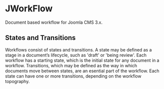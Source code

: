 JWorkFlow
=========

Document based workflow for Joomla CMS 3.x.

States and Transitions
----------------------
Workflows consist of states and transitions. A state may be defined as a stage in a
document’s lifecycle, such as 'draft' or 'being review'. Each workflow has a starting state,
which is the initial state for any document in a workflow.
Transitions, which may be defined as the way in which documents move between
states, are an esential part of the workflow. Each state can have one or more
transitions, depending on the workflow topography.

